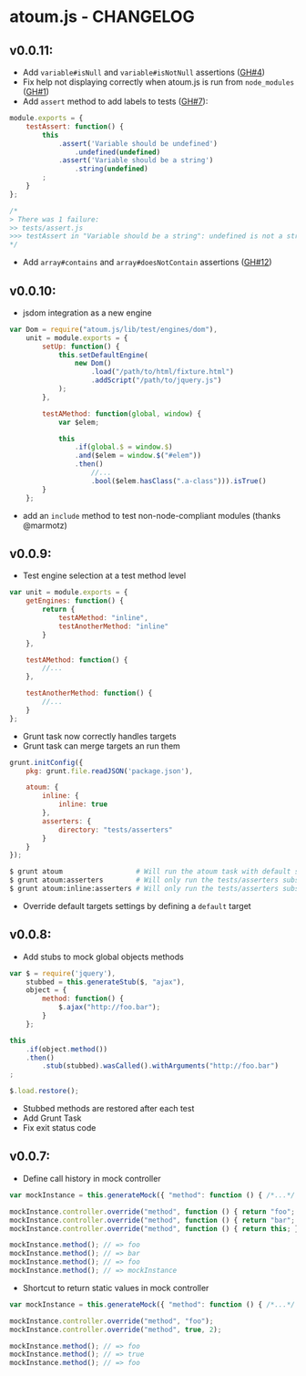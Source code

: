 # atoum.js - CHANGELOG

## v0.0.11:
* Add `variable#isNull` and `variable#isNotNull` assertions ([GH#4](https://github.com/jubianchi/atoum.js/issues/4))
* Fix help not displaying correctly when atoum.js is run from `node_modules` ([GH#1](https://github.com/jubianchi/atoum.js/issues/1))
* Add `assert` method to add labels to tests ([GH#7](https://github.com/jubianchi/atoum.js/issues/7)):

```js
module.exports = {
    testAssert: function() {
        this
            .assert('Variable should be undefined')
                .undefined(undefined)
            .assert('Variable should be a string')
                .string(undefined)
        ;
    }
};

/*
> There was 1 failure:
>> tests/assert.js
>>> testAssert in "Variable should be a string": undefined is not a string
*/
```

* Add `array#contains` and `array#doesNotContain` assertions ([GH#12](https://github.com/jubianchi/atoum.js/issues/12))

## v0.0.10:
* jsdom integration as a new engine

```js
var Dom = require("atoum.js/lib/test/engines/dom"),
    unit = module.exports = {
        setUp: function() {
            this.setDefaultEngine(
                new Dom()
                    .load("/path/to/html/fixture.html")
                    .addScript("/path/to/jquery.js")
            );
        },

        testAMethod: function(global, window) {
            var $elem;

            this
                .if(global.$ = window.$)
                .and($elem = window.$("#elem"))
                .then()
                    //...
                    .bool($elem.hasClass(".a-class"))).isTrue()
        }
    };
```

* add an `include` method to test non-node-compliant modules (thanks @marmotz)

## v0.0.9:
* Test engine selection at a test method level

```js
var unit = module.exports = {
    getEngines: function() {
        return {
            testAMethod: "inline",
            testAnotherMethod: "inline"
        }
    },

    testAMethod: function() {
        //...
    },

    testAnotherMethod: function() {
        //...
    }
};
```

* Grunt task now correctly handles targets
* Grunt task can merge targets an run them

```js
grunt.initConfig({
    pkg: grunt.file.readJSON('package.json'),

    atoum: {
        inline: {
            inline: true
        },
        asserters: {
            directory: "tests/asserters"
        }
    }
});
```

```sh
$ grunt atoum                  # Will run the atoum task with default settings
$ grunt atoum:asserters        # Will only run the tests/asserters subset with the concurrent engine (which is the default one)
$ grunt atoum:inline:asserters # Will only run the tests/asserters subset with the inline engine
```

* Override default targets settings by defining a ```default``` target

## v0.0.8:
* Add stubs to mock global objects methods

```js
var $ = require('jquery'),
    stubbed = this.generateStub($, "ajax"),
    object = {
        method: function() {
            $.ajax("http://foo.bar");
        }
    };

this
    .if(object.method())
    .then()
        .stub(stubbed).wasCalled().withArguments("http://foo.bar")
;

$.load.restore();
```

* Stubbed methods are restored after each test
* Add Grunt Task
* Fix exit status code

## v0.0.7:
* Define call history in mock controller

```js
var mockInstance = this.generateMock({ "method": function () { /*...*/ } });

mockInstance.controller.override("method", function () { return "foo"; });
mockInstance.controller.override("method", function () { return "bar"; }, 2);
mockInstance.controller.override("method", function () { return this; }, 4);

mockInstance.method(); // => foo
mockInstance.method(); // => bar
mockInstance.method(); // => foo
mockInstance.method(); // => mockInstance
```

* Shortcut to return static values in mock controller

```js
var mockInstance = this.generateMock({ "method": function () { /*...*/ } });

mockInstance.controller.override("method", "foo");
mockInstance.controller.override("method", true, 2);

mockInstance.method(); // => foo
mockInstance.method(); // => true
mockInstance.method(); // => foo
```
